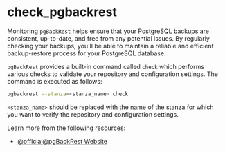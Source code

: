 # check_pgbackrest

Monitoring `pgBackRest` helps ensure that your PostgreSQL backups are consistent, up-to-date, and free from any potential issues. By regularly checking your backups, you'll be able to maintain a reliable and efficient backup-restore process for your PostgreSQL database.

`pgBackRest` provides a built-in command called `check` which performs various checks to validate your repository and configuration settings. The command is executed as follows:

```sh
pgbackrest --stanza=<stanza_name> check
```

`<stanza_name>` should be replaced with the name of the stanza for which you want to verify the repository and configuration settings.

Learn more from the following resources:

- [@official@pgBackRest Website](https://pgbackrest.org/)